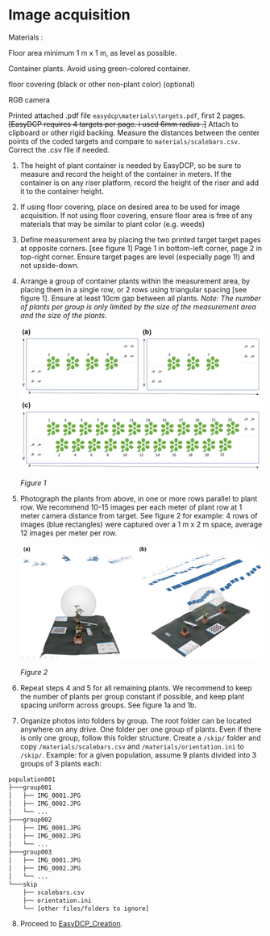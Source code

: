 # Image acquisition

Materials : 

Floor area minimum 1 m x 1 m, as level as possible.

Container plants. Avoid using green-colored container.

floor covering (black or other non-plant color) (optional)

RGB camera

Printed attached .pdf file `easydcp\materials\targets.pdf`, first 2 pages. ~~[EasyDCP requires 4 targets per page. i used 6mm radius .]~~ Attach to clipboard or other rigid backing. Measure the distances between the center points of the coded targets and compare to `materials/scalebars.csv`. Correct the .csv file if needed.

1. The height of plant container is needed by EasyDCP, so be sure to measure and record the height of the container in meters. If the container is on any riser platform, record the height of the riser and add it to the container height.

2. If using floor covering, place on desired area to be used for image acquisition. If not using floor covering, ensure floor area is free of any materials that may be similar to plant color (e.g. weeds)

3. Define measurement area by placing the two printed target target pages at opposite corners. [see figure 1] Page 1 in bottom-left corner, page 2 in top-right corner. Ensure target pages are level (especially page 1!) and not upside-down.

4. Arrange a group of container plants within the measurement area, by placing them in a single row, or 2 rows using triangular spacing [see figure 1]. Ensure at least 10cm gap between all plants. *Note: The number of plants per group is only limited by the size of the measurement area and the size of the plants.*

   <p align="center"><img src="iaq_1.png" width=600></p>

   *Figure 1*

5. Photograph the plants from above, in one or more rows parallel to plant row. We recommend 10-15 images per each meter of plant row at 1 meter camera distance from target. See figure 2 for example: 4 rows of images (blue rectangles) were captured over a 1 m x 2 m space, average 12 images per meter per row.

   <p align="center"><img src="iaq_2.png" width=600></p>

   *Figure 2*

6. Repeat steps 4 and 5 for all remaining plants. We recommend to keep the number of plants per group constant if possible, and keep plant spacing uniform across groups. See figure 1a and 1b.

7. Organize photos into folders by group. The root folder can be located anywhere on any drive. One folder per one group of plants. Even if there is only one group, follow this folder structure. Create a `/skip/` folder and copy `/materials/scalebars.csv` and `/materials/orientation.ini` to `/skip/`.
   Example: for a given population, assume 9 plants divided into 3 groups of 3 plants each:

```
population001
├───group001
│   ├── IMG_0001.JPG
│   ├── IMG_0002.JPG
│   └── ...
├───group002
│   ├── IMG_0001.JPG
│   ├── IMG_0002.JPG
│   └── ...
├───group003
│   ├── IMG_0001.JPG
│   ├── IMG_0002.JPG
│   └── ...
└───skip
    ├── scalebars.csv
    ├── orientation.ini
    └── [other files/folders to ignore]
```

8. Proceed to [EasyDCP_Creation](1_EasyDCP_Creation.md).